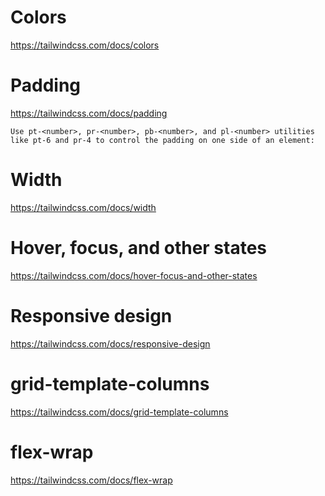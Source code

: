 # Colors

https://tailwindcss.com/docs/colors

# Padding

https://tailwindcss.com/docs/padding

```
Use pt-<number>, pr-<number>, pb-<number>, and pl-<number> utilities like pt-6 and pr-4 to control the padding on one side of an element:
```

# Width

https://tailwindcss.com/docs/width

# Hover, focus, and other states

https://tailwindcss.com/docs/hover-focus-and-other-states

# Responsive design

https://tailwindcss.com/docs/responsive-design

# grid-template-columns

https://tailwindcss.com/docs/grid-template-columns

# flex-wrap

https://tailwindcss.com/docs/flex-wrap
